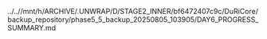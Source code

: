 ../..//mnt/h/ARCHIVE/.UNWRAP/D/STAGE2_INNER/bf6472407c9c/DuRiCore/backup_repository/phase5_5_backup_20250805_103905/DAY6_PROGRESS_SUMMARY.md